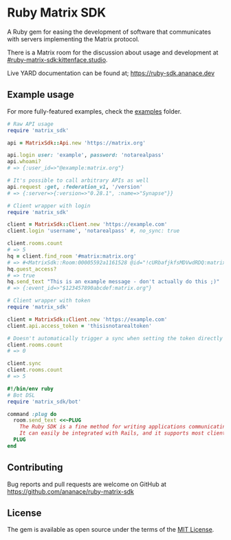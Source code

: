 # Ruby Matrix SDK

A Ruby gem for easing the development of software that communicates with servers implementing the Matrix protocol.

There is a Matrix room for the discussion about usage and development at [#ruby-matrix-sdk:kittenface.studio](https://matrix.to/#/#ruby-matrix-sdk:kittenface.studio).

Live YARD documentation can be found at; https://ruby-sdk.ananace.dev

## Example usage

For more fully-featured examples, check the [examples](examples/) folder.

```ruby
# Raw API usage
require 'matrix_sdk'

api = MatrixSdk::Api.new 'https://matrix.org'

api.login user: 'example', password: 'notarealpass'
api.whoami?
# => {:user_id=>"@example:matrix.org"}

# It's possible to call arbitrary APIs as well
api.request :get, :federation_v1, '/version'
# => {:server=>{:version=>"0.28.1", :name=>"Synapse"}}
```

```ruby
# Client wrapper with login
require 'matrix_sdk'

client = MatrixSdk::Client.new 'https://example.com'
client.login 'username', 'notarealpass' #, no_sync: true

client.rooms.count
# => 5
hq = client.find_room '#matrix:matrix.org'
# => #<MatrixSdk::Room:00005592a1161528 @id="!cURbafjkfsMDVwdRDQ:matrix.org" @name="Matrix HQ" @topic="The Official Matrix HQ - please come chat here! | To support Matrix.org development: https://patreon.com/matrixdotorg | Try http://riot.im/app for a glossy web client | Looking for homeserver hosting? Check out https://upcloud.com/matrix!" @canonical_alias="#matrix:matrix.org" @aliases=["#matrix:jda.mn"] @join_rule=:public @guest_access=:can_join @event_history_limit=10>
hq.guest_access?
# => true
hq.send_text "This is an example message - don't actually do this ;)"
# => {:event_id=>"$123457890abcdef:matrix.org"}
```

```ruby
# Client wrapper with token
require 'matrix_sdk'

client = MatrixSdk::Client.new 'https://example.com'
client.api.access_token = 'thisisnotarealtoken'

# Doesn't automatically trigger a sync when setting the token directly
client.rooms.count
# => 0

client.sync
client.rooms.count
# => 5
```

```ruby
#!/bin/env ruby
# Bot DSL
require 'matrix_sdk/bot'

command :plug do
  room.send_text <<~PLUG
    The Ruby SDK is a fine method for writing applications communicating over the Matrix protocol.
    It can easily be integrated with Rails, and it supports most client/bot use-cases.
  PLUG
end
```

## Contributing

Bug reports and pull requests are welcome on GitHub at https://github.com/ananace/ruby-matrix-sdk


## License

The gem is available as open source under the terms of the [MIT License](http://opensource.org/licenses/MIT).

